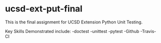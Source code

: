 # ucsd-ext-put-final

This is the final assignment for UCSD Extension Python Unit Testing.

Key Skills Demonstrated include:
  -doctest
  -unittest
  -pytest
  -Github
  -Travis-CI
